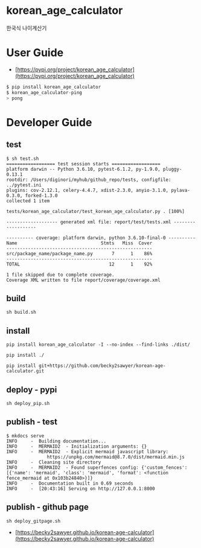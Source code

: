 # korean_age_calculator
한국식 나이계산기

# User Guide
- [https://pypi.org/project/korean_age_calculator](https://pypi.org/project/korean_age_calculator)
```python
$ pip install korean_age_calculator
$ korean_age_calculator-ping
> pong
```

# Developer Guide

## test
```
$ sh test.sh
================== test session starts ==================
platform darwin -- Python 3.6.10, pytest-6.1.2, py-1.9.0, pluggy-0.13.1
rootdir: /Users/diginori/myhub/github_repo/tests, configfile: ../pytest.ini
plugins: cov-2.12.1, celery-4.4.7, xdist-2.3.0, anyio-3.1.0, pylava-0.3.0, forked-1.3.0
collected 1 item

tests/korean_age_calculator/test_korean_age_calculator.py . [100%]

------------------- generated xml file: report/test/tests.xml -------------------

---------- coverage: platform darwin, python 3.6.10-final-0 ----------
Name                               Stmts   Miss  Cover
------------------------------------------------------
src/package_name/package_name.py       7      1    86%
------------------------------------------------------
TOTAL                                 12      1    92%

1 file skipped due to complete coverage.
Coverage XML written to file report/coverage/coverage.xml
```

## build
```
sh build.sh
```

## install
```
pip install korean_age_calculator -I --no-index --find-links ./dist/
```
```
pip install ./
```
```
pip install git+https://github.com/becky2sawyer/korean-age-calculator.git
```

## deploy - pypi
```
sh deploy_pip.sh
```

## publish - test
```
$ mkdocs serve
INFO     -  Building documentation...
INFO     -  MERMAID2  - Initialization arguments: {}
INFO     -  MERMAID2  - Explicit mermaid javascript library:
               https://unpkg.com/mermaid@8.7.0/dist/mermaid.min.js
INFO     -  Cleaning site directory
INFO     -  MERMAID2  - Found superfences config: {'custom_fences': [{'name': 'mermaid', 'class': 'mermaid', 'format': <function fence_mermaid at 0x103b24840>}]}
INFO     -  Documentation built in 0.69 seconds
INFO     -  [20:43:16] Serving on http://127.0.0.1:8000
```

## publish - github page
```
sh deploy_gitpage.sh
```
- [https://becky2sawyer.github.io/korean-age-calculator](https://becky2sawyer.github.io/korean-age-calculator)

